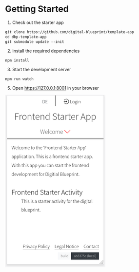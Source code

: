 # Getting Started

1. Check out the starter app

```
git clone https://github.com/digital-blueprint/template-app
cd dbp-template-app
git submodule update --init
```

2. Install the required dependencies

```
npm install
```

3. Start the development server

```
npm run watch
```

5. Open https://127.0.0.1:8001 in your browser

![](getting_started.png)
